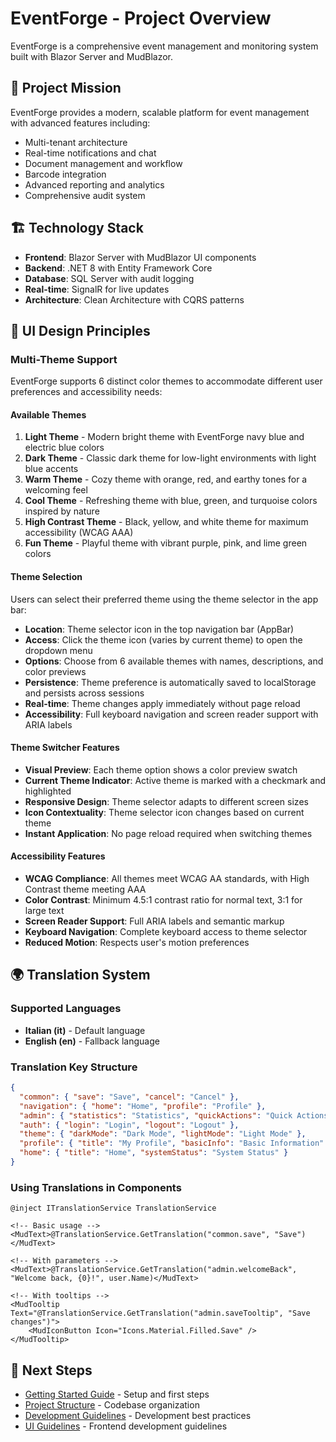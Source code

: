 # EventForge - Project Overview

EventForge is a comprehensive event management and monitoring system built with Blazor Server and MudBlazor.

## 🎯 Project Mission

EventForge provides a modern, scalable platform for event management with advanced features including:
- Multi-tenant architecture
- Real-time notifications and chat
- Document management and workflow
- Barcode integration
- Advanced reporting and analytics
- Comprehensive audit system

## 🏗️ Technology Stack

- **Frontend**: Blazor Server with MudBlazor UI components
- **Backend**: .NET 8 with Entity Framework Core
- **Database**: SQL Server with audit logging
- **Real-time**: SignalR for live updates
- **Architecture**: Clean Architecture with CQRS patterns

## 🎨 UI Design Principles

### Multi-Theme Support

EventForge supports 6 distinct color themes to accommodate different user preferences and accessibility needs:

#### Available Themes

1. **Light Theme** - Modern bright theme with EventForge navy blue and electric blue colors
2. **Dark Theme** - Classic dark theme for low-light environments with light blue accents
3. **Warm Theme** - Cozy theme with orange, red, and earthy tones for a welcoming feel
4. **Cool Theme** - Refreshing theme with blue, green, and turquoise colors inspired by nature
5. **High Contrast Theme** - Black, yellow, and white theme for maximum accessibility (WCAG AAA)
6. **Fun Theme** - Playful theme with vibrant purple, pink, and lime green colors

#### Theme Selection

Users can select their preferred theme using the theme selector in the app bar:
- **Location**: Theme selector icon in the top navigation bar (AppBar)
- **Access**: Click the theme icon (varies by current theme) to open the dropdown menu
- **Options**: Choose from 6 available themes with names, descriptions, and color previews
- **Persistence**: Theme preference is automatically saved to localStorage and persists across sessions
- **Real-time**: Theme changes apply immediately without page reload
- **Accessibility**: Full keyboard navigation and screen reader support with ARIA labels

#### Theme Switcher Features

- **Visual Preview**: Each theme option shows a color preview swatch
- **Current Theme Indicator**: Active theme is marked with a checkmark and highlighted
- **Responsive Design**: Theme selector adapts to different screen sizes
- **Icon Contextuality**: Theme selector icon changes based on current theme
- **Instant Application**: No page reload required when switching themes

#### Accessibility Features

- **WCAG Compliance**: All themes meet WCAG AA standards, with High Contrast theme meeting AAA
- **Color Contrast**: Minimum 4.5:1 contrast ratio for normal text, 3:1 for large text
- **Screen Reader Support**: Full ARIA labels and semantic markup
- **Keyboard Navigation**: Complete keyboard access to theme selector
- **Reduced Motion**: Respects user's motion preferences

## 🌍 Translation System

### Supported Languages
- **Italian (it)** - Default language
- **English (en)** - Fallback language

### Translation Key Structure
```json
{
  "common": { "save": "Save", "cancel": "Cancel" },
  "navigation": { "home": "Home", "profile": "Profile" },
  "admin": { "statistics": "Statistics", "quickActions": "Quick Actions" },
  "auth": { "login": "Login", "logout": "Logout" },
  "theme": { "darkMode": "Dark Mode", "lightMode": "Light Mode" },
  "profile": { "title": "My Profile", "basicInfo": "Basic Information" },
  "home": { "title": "Home", "systemStatus": "System Status" }
}
```

### Using Translations in Components
```razor
@inject ITranslationService TranslationService

<!-- Basic usage -->
<MudText>@TranslationService.GetTranslation("common.save", "Save")</MudText>

<!-- With parameters -->
<MudText>@TranslationService.GetTranslation("admin.welcomeBack", "Welcome back, {0}!", user.Name)</MudText>

<!-- With tooltips -->
<MudTooltip Text="@TranslationService.GetTranslation("admin.saveTooltip", "Save changes")">
    <MudIconButton Icon="Icons.Material.Filled.Save" />
</MudTooltip>
```

## 📖 Next Steps

- [Getting Started Guide](./getting-started.md) - Setup and first steps
- [Project Structure](./project-structure.md) - Codebase organization
- [Development Guidelines](../backend/development-guidelines.md) - Development best practices
- [UI Guidelines](../frontend/ui-guidelines.md) - Frontend development guidelines